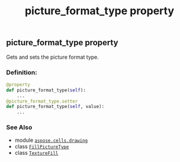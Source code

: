 ﻿---
title: picture_format_type property
second_title: Aspose.Cells for Python via .NET API References
description: 
type: docs
weight: 60
url: /aspose.cells.drawing/texturefill/picture_format_type/
is_root: false
---

## picture_format_type property


Gets and sets the picture format type.
### Definition:
```python
@property
def picture_format_type(self):
    ...
@picture_format_type.setter
def picture_format_type(self, value):
    ...
```

### See Also
* module [`aspose.cells.drawing`](../../)
* class [`FillPictureType`](/cells/python-net/aspose.cells.drawing/fillpicturetype)
* class [`TextureFill`](/cells/python-net/aspose.cells.drawing/texturefill)
